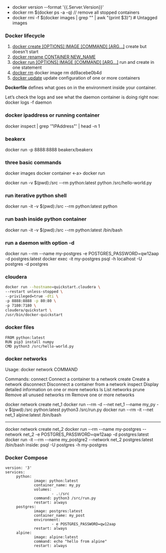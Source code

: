 - docker version --format '{{.Server.Version}}'
- docker rm $(docker ps -a -q) // remove all stopped containers
- docker rmi -f $(docker images | grep "<none>" | awk "{print \$3}")    # Untagged images



### Docker lifecycle

1. [docker create [OPTIONS] IMAGE [COMMAND] [ARG...]](https://docs.docker.com/engine/reference/commandline/create/) create but doesn't start
2. [docker rename CONTAINER NEW_NAME](https://docs.docker.com/engine/reference/commandline/rename/)
3. [docker run [OPTIONS] IMAGE [COMMAND] [ARG...]](https://docs.docker.com/engine/reference/commandline/run/)  run and create in one statement
4. [docker rm](https://docs.docker.com/engine/reference/commandline/rm/)
docker image rm  dd9acebe0b4d
5. [docker update](https://docs.docker.com/engine/reference/commandline/update/) update configuration of one or more containers

**Dockerfile** defines what goes on in the environment inside your container.

Let’s check the logs and see what the daemon container is doing right now:
docker logs -f daemon

### docker ipaddress or running container
docker inspect <containerNameOrId> | grep '"IPAddress"' | head -n 1

### beakerx
docker run -p 8888:8888 beakerx/beakerx

### three basic commands
docker images <ls>
docker container <ls> <-a>
docker run <name>

docker run -v $(pwd):/src --rm python:latest python /src/hello-world.py

### run iterative python shell
docker run -it -v $(pwd):/src --rm python:latest python

### run bash inside python container
docker run -it -v $(pwd):/src --rm python:latest /bin/bash

### run a daemon with option -d
docker run --rm --name my-postgres -e POSTGRES_PASSWORD=qw12aap -d postgres:latest
docker exec -it my-postgres   psql -h localhost -U postgres -d postgres

### cloudera
```bash
docker run --hostname=quickstart.cloudera \
--restart unless-stopped \
--privileged=true -dti \
-p 8888:8888 -p 80:80 \
-p 7180:7180 \
cloudera/quickstart \
/usr/bin/docker-quickstart
```

### docker files
```docker
FROM python:latest
RUN pip3 install numpy
CMD python3 /src/hello-world.py
```

### docker networks
Usage:	docker network COMMAND

Commands:
  connect     Connect a container to a network
  create      Create a network
  disconnect  Disconnect a container from a network
  inspect     Display detailed information on one or more networks
  ls          List networks
  prune       Remove all unused networks
  rm          Remove one or more networks

docker network create net_1
docker run --rm -d --net net_1 --name my_py -v $(pwd):/src  python:latest python3 /src/run.py
docker run --rm -it --net net_1 alpine:latest /bin/bash
* * *
docker network create net_2
docker run --rm --name my-postgres --network net_2 -e POSTGRES_PASSWORD=qw12aap -d postgres:latest
docker run -it --rm --name my_postgre2 --network net_2  postgres:latest /bin/bash
inside: psql -U postgres -h my-postgres

### Docker Compose
```docker-compose
version: '3'
services:
     python:
             image: python:latest
             container_name: my_py
             volumes:
                     - .:/src
             command: python3 /src/run.py
             restart: always
     postgres:
             image: postgres:latest
             container_name: my_post
             environment:
                     - e POSTGRES_PASSWORD=qw12aap
             restart: always
     alpine:
             image: alpine:latest
             command: echo "hello from alpine"
             restart: always
```








